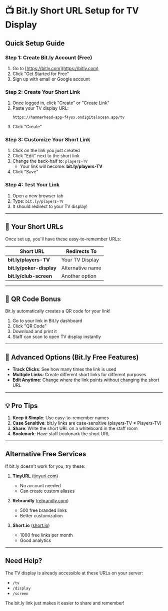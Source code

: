 # 📺 Bit.ly Short URL Setup for TV Display

## Quick Setup Guide

### Step 1: Create Bit.ly Account (Free)
1. Go to [https://bitly.com](https://bitly.com)
2. Click "Get Started for Free"
3. Sign up with email or Google account

### Step 2: Create Your Short Link
1. Once logged in, click "Create" or "Create Link"
2. Paste your TV display URL:
   ```
   https://hammerhead-app-f4ysx.ondigitalocean.app/tv
   ```
3. Click "Create"

### Step 3: Customize Your Short Link
1. Click on the link you just created
2. Click "Edit" next to the short link
3. Change the back-half to: `players-TV`
   - Your link will become: **bit.ly/players-TV**
4. Click "Save"

### Step 4: Test Your Link
1. Open a new browser tab
2. Type: `bit.ly/players-TV`
3. It should redirect to your TV display!

---

## 🎯 Your Short URLs

Once set up, you'll have these easy-to-remember URLs:

| Short URL | Redirects To |
|-----------|--------------|
| **bit.ly/players-TV** | Your TV Display |
| **bit.ly/poker-display** | Alternative name |
| **bit.ly/club-screen** | Another option |

---

## 📱 QR Code Bonus

Bit.ly automatically creates a QR code for your link!

1. Go to your link in Bit.ly dashboard
2. Click "QR Code"
3. Download and print it
4. Staff can scan to open TV display instantly

---

## 🔧 Advanced Options (Bit.ly Free Features)

- **Track Clicks**: See how many times the link is used
- **Multiple Links**: Create different short links for different purposes
- **Edit Anytime**: Change where the link points without changing the short URL

---

## 💡 Pro Tips

1. **Keep it Simple**: Use easy-to-remember names
2. **Case Sensitive**: bit.ly links are case-sensitive (players-TV ≠ Players-TV)
3. **Share**: Write the short URL on a whiteboard in the staff room
4. **Bookmark**: Have staff bookmark the short URL

---

## Alternative Free Services

If bit.ly doesn't work for you, try these:

1. **TinyURL** ([tinyurl.com](https://tinyurl.com))
   - No account needed
   - Can create custom aliases

2. **Rebrandly** ([rebrandly.com](https://rebrandly.com))
   - 500 free branded links
   - Better customization

3. **Short.io** ([short.io](https://short.io))
   - 1000 free links per month
   - Good analytics

---

## Need Help?

The TV display is already accessible at these URLs on your server:
- `/tv`
- `/display`
- `/screen`

The bit.ly link just makes it easier to share and remember!